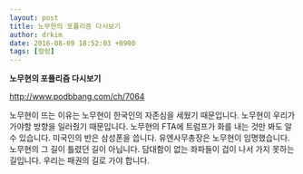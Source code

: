 ```yaml
---
layout: post
title: 노무현의 포퓰리즘 다시보기
author: drkim
date: 2016-08-09 18:52:03 +0900
tags: [컬럼]
---
```

**노무현의 포퓰리즘 다시보기** 

  


http://www.podbbang.com/ch/7064  

  


노무현이 뜨는 이유는 노무현이 한국인의 자존심을 세웠기 때문입니다. 노무현이 우리가 가야할 방향을 일러줬기 때문입니다. 노무현의 FTA에 트럼프가 화를 내는 것만 봐도 알 수 있습니다. 미국인의 반은 삼성폰을 씁니다. 유엔사무총장은 노무현이 임명했습니다. 노무현의 그 길이 틀렸던 길이 아닙니다. 담대함이 없는 좌파들이 겁이 나서 가지 못하는 길입니다. 우리는 패권의 길로 가야 합니다.